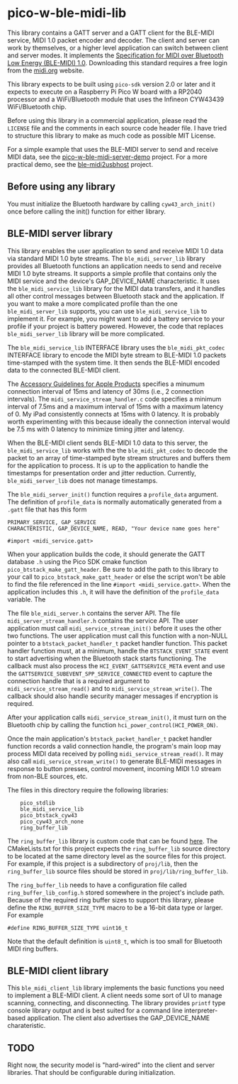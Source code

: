 # pico-w-ble-midi-lib

This library contains a GATT server and a GATT client for the BLE-MIDI service,
MIDI 1.0 packet encoder and decoder. The client and server can work by themselves,
or a higher level application can switch between client and server modes. It
implements the [Specification for MIDI over Bluetooth Low Energy
(BLE-MIDI) 1.0](https://midi.org/specifications/midi-transports-specifications/midi-over-bluetooth-low-energy-ble-midi).
Downloading this standard requires a free login from the
[midi.org](https://midi.org/) website.

This library expects to be built using `pico-sdk` version
2.0 or later and it expects to execute on a Raspberry Pi Pico W board
with a RP2040 processor and a WiFi/Bluetooth module
that uses the Infineon CYW43439 WiFi/Bluetooth chip.

Before using this library in a commercial application, please read the
`LICENSE` file and the comments in each source code header file. I
have tried to structure this library to make as much code as possible
MIT License.

For a simple example that uses the BLE-MIDI server to send and receive MIDI data,
see the [pico-w-ble-midi-server-demo](https://github.com/rppicomidi/pico-w-ble-midi-server-demo)
project. For a more practical demo, see the [ble-midi2usbhost](https://github.com/rppicomidi/ble-midi2usbhost)
project.

## Before using any library
You must initialize the Bluetooth hardware by calling `cyw43_arch_init()` 
once before calling the init() function for either library. 

## BLE-MIDI server library
This library enables the user application to send and receive MIDI 1.0 data
via standard MIDI 1.0 byte streams. The `ble_midi_server_lib` library
provides all Bluetooth functions an application needs to send and receive MIDI 1.0 byte streams.
It supports a simple profile that contains only the MIDI service and the
device's GAP_DEVICE_NAME characteristic.
It uses the `ble_midi_service_lib` library for the MIDI data transfers,
and it handles all other control messages between Bluetooth stack and the application.
If you want to make a more
complicated profile than the one `ble_midi_server_lib` supports,
you can use `ble_midi_service_lib` to implement it. For example,
you might want to add a battery service to your profile if your
project is battery powered. However, the code that replaces
`ble_midi_server_lib` library will be more complicated.

The `ble_midi_service_lib` INTERFACE
library uses the `ble_midi_pkt_codec` INTERFACE library
to encode the MIDI byte stream to BLE-MIDI 1.0 packets
time-stamped with the system time. It then sends the
BLE-MIDI encoded data to the connected BLE-MIDI client.

The [Accessory Guidelines for Apple Products](https://developer.apple.com/accessories/Accessory-Design-Guidelines.pdf)
specifies a minumum connection interval of 15ms and latency of 30ms (i.e., 2 connection
intervals). The `midi_service_stream_handler.c` code specifies a minimum interval
of 7.5ms and a maximum interval of 15ms with a maximum latency of 0. My iPad consistently
connects at 15ms with 0 latency. It is probably worth experimenting with this because
ideally the connection interval would be 7.5 ms with 0 latency to minimize timing jitter and latency.

When the BLE-MIDI client sends BLE-MIDI 1.0 data to this server, the
`ble_midi_service_lib` works with the the `ble_midi_pkt_codec` to
decode the packet to an array of time-stamped byte stream
structures and buffers them for the application to process.
It is up to the application to handle the timestamps
for presentation order and jitter reduction. Currently,
`ble_midi_server_lib` does not manage timestamps.

The `ble_midi_server_init()` function requires a `profile_data`
argument. The definition of `profile_data` is normally
automatically generated from a `.gatt` file that has this
form
```
PRIMARY_SERVICE, GAP_SERVICE
CHARACTERISTIC, GAP_DEVICE_NAME, READ, "Your device name goes here"

#import <midi_service.gatt>
```
When your application
builds the code, it should generate the GATT database `.h` using
the Pico SDK cmake function `pico_btstack_make_gatt_header`. Be
sure to add the path to this library to your call to `pico_btstack_make_gatt_header` or else the script won't be able
to find the file referenced in the line `#import <midi_service.gatt>`.
When the application includes this `.h`, it will have
the definition of the `profile_data` variable. The 

The file `ble_midi_server.h` contains the server API.
The file `midi_server_stream_handler.h` contains the service API.
The user application must call `midi_service_stream_init()` before
it uses the other two functions. The user application must call
this function with a non-NULL pointer to a `btstack_packet_handler_t` packet
handler function. This packet handler function must, at a minimum,
handle the `BTSTACK_EVENT_STATE` event to start advertising when
the Bluetooth stack starts functioning. The callback must also
process the `HCI_EVENT_GATTSERVICE_META` event and use the
`GATTSERVICE_SUBEVENT_SPP_SERVICE_CONNECTED` event to capture
the connection handle that is a required argument to
`midi_service_stream_read()` and to `midi_service_stream_write()`.
The callback should also handle security manager messages if
encryption is required.

After your application calls `midi_service_stream_init()`, it
must turn on the Bluetooth chip by calling the function
`hci_power_control(HCI_POWER_ON)`.

Once the main application's `btstack_packet_handler_t` packet
handler function records a valid connection handle, the program's
main loop may process MIDI data received by polling
`midi_service_stream_read()`. It may also call `midi_service_stream_write()`
to generate BLE-MIDI messages in response to button presses,
control movement, incoming MIDI 1.0 stream from non-BLE sources, etc.

The files in this directory require the following libraries:
```
    pico_stdlib
    ble_midi_service_lib
    pico_btstack_cyw43
    pico_cyw43_arch_none
    ring_buffer_lib
```

The `ring_buffer_lib` library is custom code that can be found
[here](https://github.com/rppicomidi/ring_buffer_lib). The CMakeLists.txt
for this project expects the `ring_buffer_lib` source directory to be
located at the same directory level as the source files for this project.
For example, if this project is a subdirectory of `proj/lib`, then
the `ring_buffer_lib` source files should be stored in `proj/lib/ring_buffer_lib`.

The `ring_buffer_lib` needs to have a configuration file called `ring_buffer_lib_config.h`
stored somewhere in the project's include path. Because of the required ring
buffer sizes to support this library, please define the `RING_BUFFER_SIZE_TYPE`
macro to be a 16-bit data type or larger. For example
```
#define RING_BUFFER_SIZE_TYPE uint16_t
```
Note that the default definition is `uint8_t`, which is too small for
Bluetooth MIDI ring buffers.

## BLE-MIDI client library
This `ble_midi_client_lib` library implements the basic functions
you need to implement a BLE-MIDI client. A client needs some
sort of UI to manage scanning, connecting, and disconnecting.
The library provides `printf` type console library output and
is best suited for a command line interpreter-based application.
The client also advertises the GAP_DEVICE_NAME charateristic.

## TODO
Right now, the security model is "hard-wired" into the client
and server libraries. That should be configurable during initialization.
